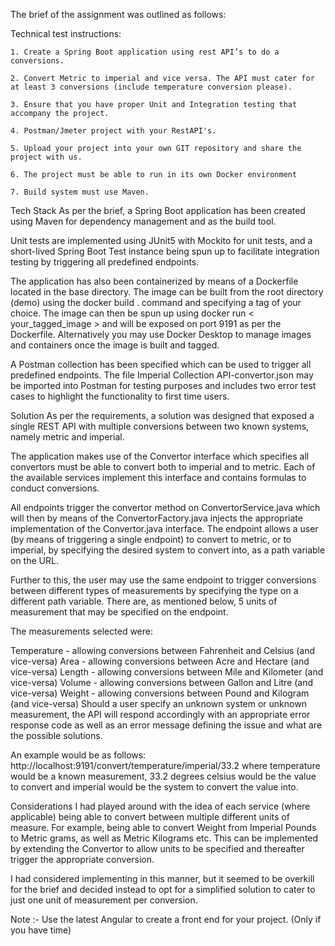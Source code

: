 The brief of the assignment was outlined as follows:

Technical test instructions:    
 
    1. Create a Spring Boot application using rest API’s to do a conversions.
 
    2. Convert Metric to imperial and vice versa. The API must cater for at least 3 conversions (include temperature conversion please).
 
    3. Ensure that you have proper Unit and Integration testing that accompany the project.
 
    4. Postman/Jmeter project with your RestAPI's.
 
    5. Upload your project into your own GIT repository and share the project with us.
 
    6. The project must be able to run in its own Docker environment
 
    7. Build system must use Maven.
    
Tech Stack
As per the brief, a Spring Boot application has been created using Maven for dependency management and as the build tool.

Unit tests are implemented using JUnit5 with Mockito for unit tests, and a short-lived Spring Boot Test instance being spun up to facilitate integration testing by triggering all predefined endpoints.

The application has also been containerized by means of a Dockerfile located in the base directory. The image can be built from the root directory (demo) using the docker build . command and specifying a tag of your choice. The image can then be spun up using docker run < your_tagged_image > and will be exposed on port 9191 as per the Dockerfile. Alternatively you may use Docker Desktop to manage images and containers once the image is built and tagged.

A Postman collection has been specified which can be used to trigger all predefined endpoints. The file Imperial Collection API-convertor.json may be imported into Postman for testing purposes and includes two error test cases to highlight the functionality to first time users.

Solution
As per the requirements, a solution was designed that exposed a single REST API with multiple conversions between two known systems, namely metric and imperial.

The application makes use of the Convertor interface which specifies all convertors must be able to convert both to imperial and to metric. Each of the available services implement this interface and contains formulas to conduct conversions.

All endpoints trigger the convertor method on ConvertorService.java which will then by means of the ConvertorFactory.java injects the appropriate implementation of the Convertor.java interface. The endpoint allows a user (by means of triggering a single endpoint) to convert to metric, or to imperial, by specifying the desired system to convert into, as a path variable on the URL.

Further to this, the user may use the same endpoint to trigger conversions between different types of measurements by specifying the type on a different path variable. There are, as mentioned below, 5 units of measurement that may be specified on the endpoint.

The measurements selected were:

Temperature - allowing conversions between Fahrenheit and Celsius (and vice-versa)
Area - allowing conversions between Acre and Hectare (and vice-versa)
Length - allowing conversions between Mile and Kilometer (and vice-versa)
Volume - allowing conversions between Gallon and Litre (and vice-versa)
Weight - allowing conversions between Pound and Kilogram (and vice-versa)
Should a user specify an unknown system or unknown measurement, the API will respond accordingly with an appropriate error response code as well as an error message defining the issue and what are the possible solutions.

An example would be as follows: http://localhost:9191/convert/temperature/imperial/33.2 where temperature would be a known measurement, 33.2 degrees celsius would be the value to convert and imperial would be the system to convert the value into.

Considerations
I had played around with the idea of each service (where applicable) being able to convert between multiple different units of measure. For example, being able to convert Weight from Imperial Pounds to Metric grams, as well as Metric Kilograms etc. This can be implemented by extending the Convertor to allow units to be specified and thereafter trigger the appropriate conversion.

I had considered implementing in this manner, but it seemed to be overkill for the brief and decided instead to opt for a simplified solution to cater to just one unit of measurement per conversion.

Note :- Use the latest Angular to create a front end for your project. (Only if you have time)
